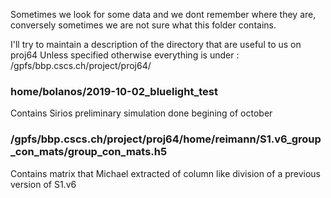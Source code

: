 Sometimes we look for some data and we dont remember where they are, conversely sometimes we are not sure what this folder contains.

I'll try to maintain a description of the directory that are useful to us on proj64
Unless specified otherwise everything is under :
/gpfs/bbp.cscs.ch/project/proj64/



### home/bolanos/2019-10-02_bluelight_test
Contains Sirios preliminary simulation done begining of october

### /gpfs/bbp.cscs.ch/project/proj64/home/reimann/S1.v6_group_con_mats/group_con_mats.h5
Contains matrix that Michael extracted of column like division of a previous version of S1.v6
